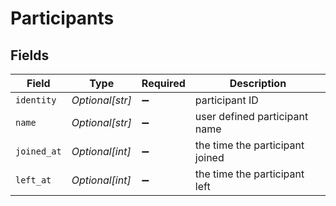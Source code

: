 # Participants


## Fields

| Field                           | Type                            | Required                        | Description                     |
| ------------------------------- | ------------------------------- | ------------------------------- | ------------------------------- |
| `identity`                      | *Optional[str]*                 | :heavy_minus_sign:              | participant ID                  |
| `name`                          | *Optional[str]*                 | :heavy_minus_sign:              | user defined participant name   |
| `joined_at`                     | *Optional[int]*                 | :heavy_minus_sign:              | the time the participant joined |
| `left_at`                       | *Optional[int]*                 | :heavy_minus_sign:              | the time the participant left   |